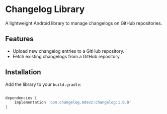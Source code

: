 # Changelog Library

A lightweight Android library to manage changelogs on GitHub repositories.

## Features
- Upload new changelog entries to a GitHub repository.
- Fetch existing changelogs from a GitHub repository.


## Installation

Add the library to your `build.gradle`:

```gradle

dependencies {
    implementation 'com.changelog.mdevz:changelog:1.0.0'
}
